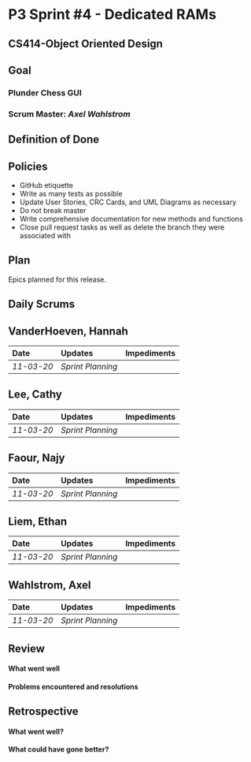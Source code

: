 # P3 Sprint #4 - Dedicated RAMs
## CS414-Object Oriented Design

## Goal

### Plunder Chess GUI

### Scrum Master: *Axel Wahlstrom*

## Definition of Done

## Policies

* GitHub etiquette
* Write as many tests as possible
* Update User Stories, CRC Cards, and UML Diagrams as necessary
* Do not break master
* Write comprehensive documentation for new methods and functions
* Close pull request tasks as well as delete the branch they were associated with

## Plan

Epics planned for this release.

## Daily Scrums

## VanderHoeven, Hannah
| Date | Updates | Impediments |
| :--- | :--- | :--- |
| *11-03-20* | *Sprint Planning* |  |

## Lee, Cathy
| Date | Updates | Impediments |
| :--- | :--- | :--- |
| *11-03-20* | *Sprint Planning* |  |

## Faour, Najy
| Date | Updates | Impediments |
| :--- | :--- | :--- |
| *11-03-20* | *Sprint Planning* |  |

## Liem, Ethan
| Date | Updates | Impediments |
| :--- | :--- | :--- |
| *11-03-20* | *Sprint Planning* |  |

## Wahlstrom, Axel
| Date | Updates | Impediments |
| :--- | :--- | :--- |
| *11-03-20* | *Sprint Planning* |  |

## Review

#### What went well

#### Problems encountered and resolutions

## Retrospective

#### What went well?

#### What could have gone better?
